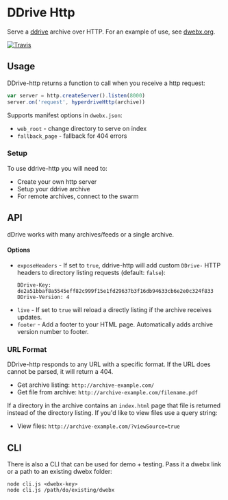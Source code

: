 # DDrive Http

Serve a [ddrive](https://github.com/distributedweb/ddrive) archive over HTTP. For an example of use, see [dwebx.org](https://github.com/juliangruber/dwebx.org).

[![Travis](https://api.travis-ci.org/joehand/ddrive-http.svg)](https://travis-ci.org/joehand/ddrive-http)

## Usage

DDrive-http returns a function to call when you receive a http request:

```js
var server = http.createServer().listen(8000)
server.on('request', hyperdriveHttp(archive))
```

Supports manifest options in `dwebx.json`:

* `web_root` - change directory to serve on index
* `fallback_page` - fallback for 404 errors

### Setup

To use ddrive-http you will need to:

* Create your own http server
* Setup your ddrive archive
* For remote archives, connect to the swarm

## API

dDrive works with many archives/feeds or a single archive.

#### Options

- `exposeHeaders` - If set to `true`, ddrive-http will add custom `DDrive-` HTTP headers to directory listing requests (default: `false`):
  ```http
  DDrive-Key: de2a51bbaf8a5545eff82c999f15e1fd29637b3f16db94633cb6e2e0c324f833
  DDrive-Version: 4
  ```
- `live` - If set to `true` will reload a directly listing if the archive receives updates.
- `footer` - Add a footer to your HTML page. Automatically adds archive version number to footer.

### URL Format

DDrive-http responds to any URL with a specific format. If the URL does cannot be parsed, it will return a 404.

* Get archive listing: `http://archive-example.com/`
* Get file from archive: `http://archive-example.com/filename.pdf`

If a directory in the archive contains an `index.html` page that file is returned instead of the directory listing. If you'd like to view files use a query string:

* View files: `http://archive-example.com/?viewSource=true`


## CLI

There is also a CLI that can be used for demo + testing. Pass it a dwebx link or a path to an existing dwebx folder:

```
node cli.js <dwebx-key>
node cli.js /path/do/existing/dwebx
```
